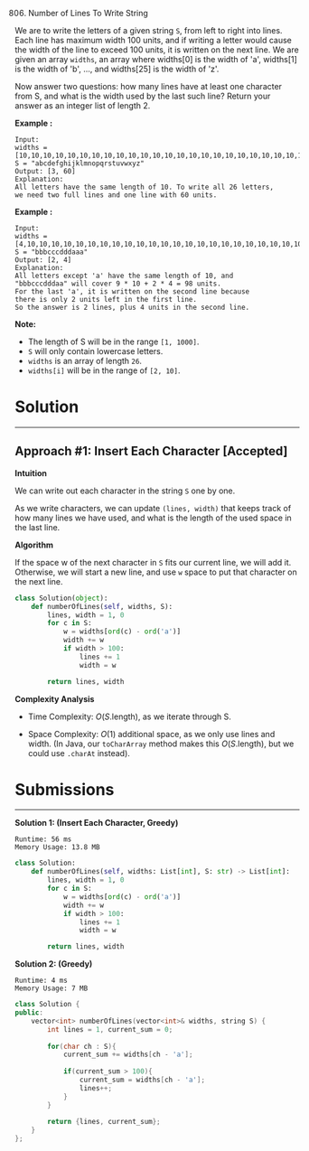 806. Number of Lines To Write String

We are to write the letters of a given string `S`, from left to right into lines. Each line has maximum width 100 units, and if writing a letter would cause the width of the line to exceed 100 units, it is written on the next line. We are given an array `widths`, an array where widths[0] is the width of 'a', widths[1] is the width of 'b', ..., and widths[25] is the width of 'z'.

Now answer two questions: how many lines have at least one character from S, and what is the width used by the last such line? Return your answer as an integer list of length 2.

 

**Example :**
```
Input: 
widths = [10,10,10,10,10,10,10,10,10,10,10,10,10,10,10,10,10,10,10,10,10,10,10,10,10,10]
S = "abcdefghijklmnopqrstuvwxyz"
Output: [3, 60]
Explanation: 
All letters have the same length of 10. To write all 26 letters,
we need two full lines and one line with 60 units.
```

**Example :**
```
Input: 
widths = [4,10,10,10,10,10,10,10,10,10,10,10,10,10,10,10,10,10,10,10,10,10,10,10,10,10]
S = "bbbcccdddaaa"
Output: [2, 4]
Explanation: 
All letters except 'a' have the same length of 10, and 
"bbbcccdddaa" will cover 9 * 10 + 2 * 4 = 98 units.
For the last 'a', it is written on the second line because
there is only 2 units left in the first line.
So the answer is 2 lines, plus 4 units in the second line.
```

**Note:**

* The length of S will be in the range `[1, 1000]`.
* `S` will only contain lowercase letters.
* `widths` is an array of length `26`.
* `widths[i]` will be in the range of `[2, 10]`.

# Solution
---
## Approach #1: Insert Each Character [Accepted]
**Intuition**

We can write out each character in the string `S` one by one.

As we write characters, we can update `(lines, width)` that keeps track of how many lines we have used, and what is the length of the used space in the last line.

**Algorithm**

If the space w of the next character in `S` fits our current line, we will add it. Otherwise, we will start a new line, and use `w` space to put that character on the next line.

```python
class Solution(object):
    def numberOfLines(self, widths, S):
        lines, width = 1, 0
        for c in S:
            w = widths[ord(c) - ord('a')]
            width += w
            if width > 100:
                lines += 1
                width = w

        return lines, width
```

**Complexity Analysis**

* Time Complexity: $O(S\text{.length})$, as we iterate through S.

* Space Complexity: $O(1)$ additional space, as we only use lines and width. (In Java, our `toCharArray` method makes this $O(S\text{.length})$, but we could use `.charAt` instead).

# Submissions
---
**Solution 1: (Insert Each Character, Greedy)**
```
Runtime: 56 ms
Memory Usage: 13.8 MB
```
```python
class Solution:
    def numberOfLines(self, widths: List[int], S: str) -> List[int]:
        lines, width = 1, 0
        for c in S:
            w = widths[ord(c) - ord('a')]
            width += w
            if width > 100:
                lines += 1
                width = w

        return lines, width
```

**Solution 2: (Greedy)**
```
Runtime: 4 ms
Memory Usage: 7 MB
```
```c++
class Solution {
public:
    vector<int> numberOfLines(vector<int>& widths, string S) {
        int lines = 1, current_sum = 0;
        
        for(char ch : S){
            current_sum += widths[ch - 'a'];
            
            if(current_sum > 100){
                current_sum = widths[ch - 'a'];
                lines++;
            }
        }
        
        return {lines, current_sum};
    }
};
```